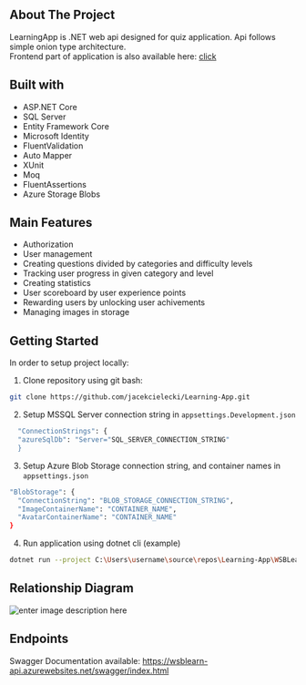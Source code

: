 ## About The Project

LearningApp is .NET web api designed for quiz application. Api follows simple onion type architecture. <br>
Frontend part of application is also available here: [click](https://github.com/L3monPL/QuizAppAngular14)


## Built with

-  ASP.NET Core
-  SQL Server
- Entity Framework Core
- Microsoft Identity
- FluentValidation
- Auto Mapper
- XUnit
- Moq
- FluentAssertions
- Azure Storage Blobs


## Main Features
 - Authorization
 - User management
 - Creating questions divided by categories and difficulty levels
 - Tracking user progress in given category and level
 - Creating statistics
 - User scoreboard by user experience points
 - Rewarding users by unlocking user achivements
 - Managing images in storage
 
## Getting Started
In order to setup project locally:

 1.  Clone repository using git bash:
  ```sh
  git clone https://github.com/jacekcielecki/Learning-App.git
  ```
  
 2. Setup MSSQL Server connection string in  `appsettings.Development.json`
  ```sh
    "ConnectionStrings": {
    "azureSqlDb": "Server="SQL_SERVER_CONNECTION_STRING" 
    }
  ```
 
  3. Setup Azure Blob Storage connection string, and container names in `appsettings.json`
  ```sh
"BlobStorage": {
    "ConnectionString": "BLOB_STORAGE_CONNECTION_STRING",
    "ImageContainerName": "CONTAINER_NAME",
    "AvatarContainerName": "CONTAINER_NAME"
  }
  ```
  4.  Run application using dotnet cli (example)
  ```sh
  dotnet run --project C:\Users\username\source\repos\Learning-App\WSBLearn.WebApi\WSBLearn.WebApi.csproj
  ```

## Relationship Diagram
![enter image description here](https://wsblearnstorage.blob.core.windows.net/imagecontainer/drawSQL-export-2022-11-29_13_54-f6334cd5-1acc-4311-9681-9750f54c3a7a.png)

## Endpoints
Swagger Documentation available:
https://wsblearn-api.azurewebsites.net/swagger/index.html
